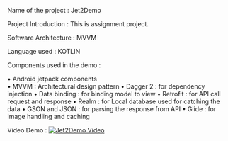 Name of the project : Jet2Demo

Project Introduction :  This is assignment project.

Software Architecture :  MVVM 

Language used : KOTLIN

Components used in the demo : 

•	Android jetpack components   
•	MVVM : Architectural design pattern 
•	Dagger 2 : for dependency injection
•	Data binding : for binding model to view 
•	Retrofit : for API call request and response 
•	Realm : for Local database used for catching the data 
•	GSON and JSON : for parsing the response from API 
•	Glide : for image handling and caching




Video Demo :
[![Jet2Demo Video](https://img.youtube.com/vi/omkar3218/0.jpg)](https://www.youtube.com/watch?v=3ugs82hdrP8)
